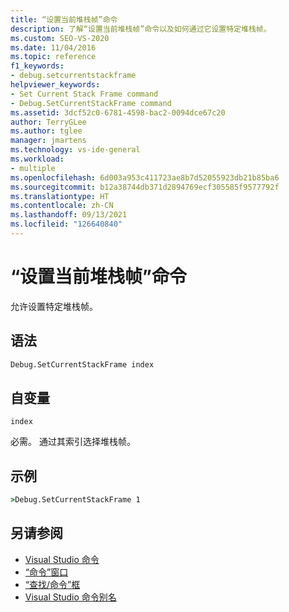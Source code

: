 ```yaml
---
title: “设置当前堆栈帧”命令
description: 了解“设置当前堆栈帧”命令以及如何通过它设置特定堆栈帧。
ms.custom: SEO-VS-2020
ms.date: 11/04/2016
ms.topic: reference
f1_keywords:
- debug.setcurrentstackframe
helpviewer_keywords:
- Set Current Stack Frame command
- Debug.SetCurrentStackFrame command
ms.assetid: 3dcf52c0-6781-4598-bac2-0094dce67c20
author: TerryGLee
ms.author: tglee
manager: jmartens
ms.technology: vs-ide-general
ms.workload:
- multiple
ms.openlocfilehash: 6d003a953c411723ae8b7d52055923db21b85ba6
ms.sourcegitcommit: b12a38744db371d2894769ecf305585f9577792f
ms.translationtype: HT
ms.contentlocale: zh-CN
ms.lasthandoff: 09/13/2021
ms.locfileid: "126640840"
---
```

# <a name="set-current-stack-frame-command"></a>“设置当前堆栈帧”命令
允许设置特定堆栈帧。

## <a name="syntax"></a>语法

```cmd
Debug.SetCurrentStackFrame index
```

## <a name="arguments"></a>自变量
`index`

必需。 通过其索引选择堆栈帧。

## <a name="example"></a>示例

```cmd
>Debug.SetCurrentStackFrame 1
```

## <a name="see-also"></a>另请参阅

- [Visual Studio 命令](../../ide/reference/visual-studio-commands.md)
- [“命令”窗口](../../ide/reference/command-window.md)
- [“查找/命令”框](../../ide/find-command-box.md)
- [Visual Studio 命令别名](../../ide/reference/visual-studio-command-aliases.md)